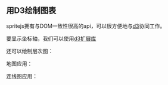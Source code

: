 ## 用D3绘制图表

spritejs拥有与DOM一致性很高的api，可以很方便地与[d3](https://github.com/d3/d3)协同工作。

<div id="d3-linear" class="sprite-container"></div>

要显示坐标轴，我们可以使用[d3扩展库](https://github.com/spritejs/sprite-extend-d3axis)

<!-- demo: d3-linear -->

还可以绘制层次图：

<div id="d3-hierarchy" class="sprite-container"></div>

<!-- demo: d3-hierarchy -->

地图应用：

<div id="d3-map" class="sprite-container"></div>

<!-- demo: d3-map -->

连线图应用：

<div id="d3-link" class="sprite-container"></div>

<!-- demo: d3-link -->

<script src="http://lib.baomitu.com/d3/4.13.0/d3.js"></script>
<script src="https://s0.ssl.qhres.com/!93e3b02e/sprite-extend-d3axis.js"></script>
<script src="/js/guide/d3.js"></script>
